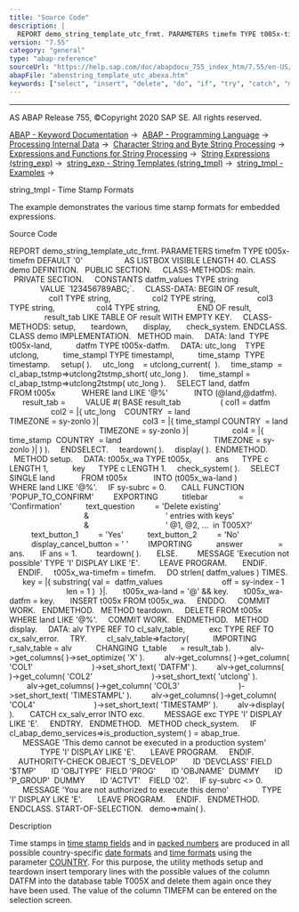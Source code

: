 ```yaml
---
title: "Source Code"
description: |
  REPORT demo_string_template_utc_frmt. PARAMETERS timefm TYPE t005x-timefm DEFAULT '0' AS LISTBOX VISIBLE LENGTH 40. CLASS demo DEFINITION. PUBLIC SECTION. CLASS-METHODS: main. PRIVATE SECTION. CONSTANTS datfm_values TYPE string VALUE `123456789ABC;`. CLASS-DATA: BEGIN OF result, col1 TYPE str
version: "7.55"
category: "general"
type: "abap-reference"
sourceUrl: "https://help.sap.com/doc/abapdocu_755_index_htm/7.55/en-US/abenstring_template_utc_abexa.htm"
abapFile: "abenstring_template_utc_abexa.htm"
keywords: ["select", "insert", "delete", "do", "if", "try", "catch", "method", "class", "data", "abenstring", "template", "utc", "abexa"]
---
```


* * *

AS ABAP Release 755, ©Copyright 2020 SAP SE. All rights reserved.

[ABAP - Keyword Documentation](https://help.sap.com/doc/abapdocu_755_index_htm/7.55/en-US/abenabap.htm) →  [ABAP - Programming Language](https://help.sap.com/doc/abapdocu_755_index_htm/7.55/en-US/abenabap_reference.htm) →  [Processing Internal Data](https://help.sap.com/doc/abapdocu_755_index_htm/7.55/en-US/abenabap_data_working.htm) →  [Character String and Byte String Processing](https://help.sap.com/doc/abapdocu_755_index_htm/7.55/en-US/abenabap_data_string.htm) →  [Expressions and Functions for String Processing](https://help.sap.com/doc/abapdocu_755_index_htm/7.55/en-US/abenstring_processing_expr_func.htm) →  [String Expressions (string\_exp)](https://help.sap.com/doc/abapdocu_755_index_htm/7.55/en-US/abapcompute_string.htm) →  [string\_exp - String Templates (string\_tmpl)](https://help.sap.com/doc/abapdocu_755_index_htm/7.55/en-US/abenstring_templates.htm) →  [string\_tmpl - Examples](https://help.sap.com/doc/abapdocu_755_index_htm/7.55/en-US/abenstring_templates_abexas.htm) → 

string\_tmpl - Time Stamp Formats

The example demonstrates the various time stamp formats for embedded expressions.

Source Code

REPORT demo\_string\_template\_utc\_frmt.
PARAMETERS timefm TYPE t005x-timefm DEFAULT '0'
                  AS LISTBOX VISIBLE LENGTH 40.
CLASS demo DEFINITION.
  PUBLIC SECTION.
    CLASS-METHODS: main.
  PRIVATE SECTION.
    CONSTANTS datfm\_values TYPE string
              VALUE \`123456789ABC;\`.
    CLASS-DATA: BEGIN OF result,
                  col1 TYPE string,
                  col2 TYPE string,
                  col3 TYPE string,
                  col4 TYPE string,
                END OF result,
                result\_tab LIKE TABLE OF result WITH EMPTY KEY.
    CLASS-METHODS: setup,
      teardown,
      display,
      check\_system.
ENDCLASS.
CLASS demo IMPLEMENTATION.
  METHOD main.
    DATA: land  TYPE t005x-land,
          datfm TYPE t005x-datfm.
    DATA: utc\_long    TYPE utclong,
          time\_stampl TYPE timestampl,
          time\_stamp  TYPE timestamp.
    setup( ).
    utc\_long    = utclong\_current(  ).
    time\_stamp  = cl\_abap\_tstmp=>utclong2tstmp\_short( utc\_long ).
    time\_stampl = cl\_abap\_tstmp=>utclong2tstmp( utc\_long ).
    SELECT land, datfm
           FROM t005x
           WHERE land LIKE '@%'
           INTO (@land,@datfm).
      result\_tab =
        VALUE #( BASE result\_tab
                 ( col1 = datfm
                   col2 = |{ utc\_long    COUNTRY  = land
                                         TIMEZONE = sy-zonlo }|
                   col3 = |{ time\_stampl COUNTRY  = land
                                         TIMEZONE = sy-zonlo }|
                   col4 = |{ time\_stamp  COUNTRY  = land
                                         TIMEZONE = sy-zonlo }| ) ).
    ENDSELECT.
    teardown( ).
    display( ).  ENDMETHOD.
  METHOD setup.
    DATA: t005x\_wa TYPE t005x,
          ans      TYPE c LENGTH 1,
          key      TYPE c LENGTH 1.
    check\_system( ).
    SELECT SINGLE land
           FROM t005x
           INTO (t005x\_wa-land )
           WHERE land LIKE '@%'.
    IF sy-subrc = 0.
      CALL FUNCTION 'POPUP\_TO\_CONFIRM'
        EXPORTING
          titlebar              = 'Confirmation'
          text\_question         = 'Delete existing'
                                  &
                                  ' entries with keys'
                                  &
                                  ' @1, @2, ...  in T005X?'
          text\_button\_1         = 'Yes'
          text\_button\_2         = 'No'
          display\_cancel\_button = ' '
        IMPORTING
          answer                = ans.
      IF ans = 1.
        teardown( ).
      ELSE.
        MESSAGE 'Execution not possible' TYPE 'I' DISPLAY LIKE 'E'.
        LEAVE PROGRAM.
      ENDIF.
    ENDIF.
    t005x\_wa-timefm = timefm.
    DO strlen( datfm\_values ) TIMES.
      key = |{ substring( val =  datfm\_values
                          off = sy-index - 1
                          len = 1 )  }|.
      t005x\_wa-land = '@' && key.
      t005x\_wa-datfm = key.
      INSERT t005x FROM t005x\_wa.
    ENDDO.
    COMMIT WORK.
  ENDMETHOD.
  METHOD teardown.
    DELETE FROM t005x WHERE land LIKE '@%'.
    COMMIT WORK.
  ENDMETHOD.
  METHOD display.
    DATA: alv TYPE REF TO cl\_salv\_table,
          exc TYPE REF TO cx\_salv\_error.
    TRY.
        cl\_salv\_table=>factory(
          IMPORTING r\_salv\_table = alv
          CHANGING  t\_table      = result\_tab ).
        alv->get\_columns( )->set\_optimize( 'X' ).
        alv->get\_columns( )->get\_column( 'COL1'
                          )->set\_short\_text( 'DATFM' ).
        alv->get\_columns( )->get\_column( 'COL2'
                          )->set\_short\_text( 'utclong' ).
        alv->get\_columns( )->get\_column( 'COL3'
                          )->set\_short\_text( 'TIMESTAMPL' ).
        alv->get\_columns( )->get\_column( 'COL4'
                          )->set\_short\_text( 'TIMESTAMP' ).
        alv->display( ).
      CATCH cx\_salv\_error INTO exc.
        MESSAGE exc TYPE 'I' DISPLAY LIKE 'E'.
    ENDTRY.
  ENDMETHOD.
  METHOD check\_system.
    IF cl\_abap\_demo\_services=>is\_production\_system( ) = abap\_true.
      MESSAGE 'This demo cannot be executed in a production system'
              TYPE 'I' DISPLAY LIKE 'E'.
      LEAVE PROGRAM.
    ENDIF.
    AUTHORITY-CHECK OBJECT 'S\_DEVELOP'
      ID 'DEVCLASS' FIELD '$TMP'
      ID 'OBJTYPE'  FIELD 'PROG'
      ID 'OBJNAME'  DUMMY
      ID 'P\_GROUP'  DUMMY
      ID 'ACTVT'    FIELD '02'.
    IF sy-subrc <> 0.
      MESSAGE 'You are not authorized to execute this demo'
              TYPE 'I' DISPLAY LIKE 'E'.
      LEAVE PROGRAM.
    ENDIF.
  ENDMETHOD.
ENDCLASS.
START-OF-SELECTION.
  demo=>main( ).

Description

Time stamps in [time stamp fields](https://help.sap.com/doc/abapdocu_755_index_htm/7.55/en-US/abenutclong.htm) and in [packed numbers](https://help.sap.com/doc/abapdocu_755_index_htm/7.55/en-US/abentime_stamps_packed.htm) are produced in all possible country-specific [date formats](https://help.sap.com/doc/abapdocu_755_index_htm/7.55/en-US/abendate_formats.htm) and [time formats](https://help.sap.com/doc/abapdocu_755_index_htm/7.55/en-US/abencountry_formats.htm) using the parameter [COUNTRY](https://help.sap.com/doc/abapdocu_755_index_htm/7.55/en-US/abapcompute_string_format_options.htm). For this purpose, the utility methods setup and teardown insert temporary lines with the possible values of the column DATFM into the database table T005X and delete them again once they have been used. The value of the column TIMEFM can be entered on the selection screen.